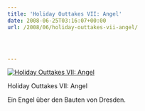```yaml
---
title: 'Holiday Outtakes VII: Angel'
date: 2008-06-25T03:16:07+00:00
url: /2008/06/holiday-outtakes-vii-angel/




---
```

<div class="flickr">
  <a href="http://www.flickr.com/photos/schreibblogade/2611155166/" title="Holiday Outtakes VII: Angel"><img src="//farm4.static.flickr.com/3286/2611155166_000e0d094a.jpg" alt="Holiday Outtakes VII: Angel" /></a></p>

  <p>
    Holiday Outtakes <span class="caps">VII</span>: Angel
  </p>
</div>

Ein Engel über den Bauten von Dresden.
